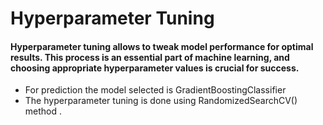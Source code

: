 <html>
  <head>
    <h1>Hyperparameter Tuning</h1>
  </head>
  <body>
    <h4>Hyperparameter tuning allows to tweak model performance for optimal results. This process is an essential part of machine learning, and choosing appropriate hyperparameter values is crucial for success. </h4>
    <ul>
      <li>For prediction the model selected is GradientBoostingClassifier </li>
      <li>The hyperparameter tuning is done using RandomizedSearchCV() method .</li>
    </ul>
  </body>
</html>
